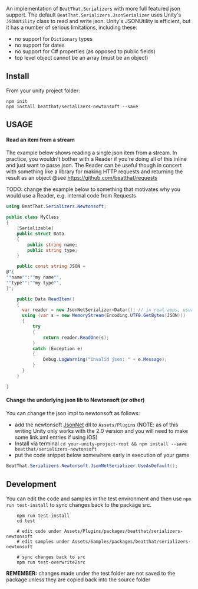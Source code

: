 An implementation of `BeatThat.Serializers` with more full featured json support. The default `BeatThat.Serializers.JsonSerializer` uses Unity's `JSONUtility` class to read and write json. Unity's JSONUtility is efficient, but it has a number of serious limitations, including these:

- no support for `Dictionary` types
- no support for dates
- no support for C# properties (as opposed to public fields)
- top level object cannot be an array (must be an object)

## Install

From your unity project folder:

    npm init
    npm install beatthat/serializers-newtonsoft --save

## USAGE

#### Read an item from a stream

The example below shows reading a single json item from a stream. In practice, you wouldn't bother with a Reader if you're doing all of this inline and just want to parse json. The Reader can be useful though in concert with something like a library for making HTTP requests and returning the result as an object @see https://github.com/beatthat/requests

TODO: change the example below to something that motivates why you would use a Reader, e.g. internal code from Requests

```c#
using BeatThat.Serializers.Newtonsoft;

public class MyClass
{
    [Serializable]
    public struct Data
    {
        public string name;
        public string type;
    }

    public const string JSON =
@"{
""name"":""my name"",
""type"":""my type"",
}";

    public Data ReadItem()
    {
      var reader = new JsonNetSerializer<Data>(); // in real apps, usually share a static instance
      using (var s = new MemoryStream(Encoding.UTF8.GetBytes(JSON)))
      {
          try
          {
              return reader.ReadOne(s);
          }
          catch (Exception e)
          {
              Debug.LogWarning("invalid json: " + e.Message);
          }
      }
    }

}
```

#### Change the underlying json lib to Newtonsoft (or other)

You can change the json impl to newtonsoft as follows:

- add the newtonsoft [JsonNet](https://www.newtonsoft.com/json) dll to `Assets/Plugins` (NOTE: as of this writing Unity only works with the 2.0 version and you will need to make some link.xml entries if using iOS)
- Install via terminal `cd your-unity-project-root && npm install --save beatthat/serializers-newtonsoft`
- put the code snippet below somewhere early in execution of your game

```c#
BeatThat.Serializers.Newtonsoft.JsonNetSerializer.UseAsDefault();
```

## Development

You can edit the code and samples in the test environment and then use `npm run test-install` to sync changes back to the package src.

```
    npm run test-install
    cd test

    # edit code under Assets/Plugins/packages/beatthat/serializers-newtonsoft
    # edit samples under Assets/Samples/packages/beatthat/serializers-newtonsoft

    # sync changes back to src
    npm run test-overwrite2src
```

**REMEMBER:** changes made under the test folder are not saved to the package
unless they are copied back into the source folder
